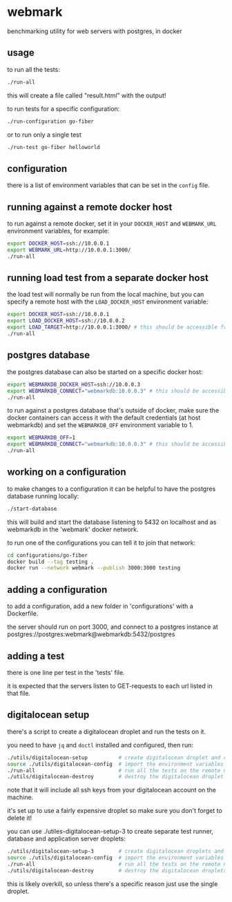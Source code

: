 # webmark

benchmarking utility for web servers with postgres, in docker


## usage

to run all the tests:

```sh
./run-all
```

this will create a file called "result.html" with the output!

to run tests for a specific configuration:

```sh
./run-configuration go-fiber
```

or to run only a single test

```sh
./run-test go-fiber helloworld
```

## configuration

there is a list of environment variables that can be set in the `config` file.

## running against a remote docker host

to run against a remote docker, set it in your `DOCKER_HOST` and `WEBMARK_URL` environment variables, for example:

```sh
export DOCKER_HOST=ssh://10.0.0.1
export WEBMARK_URL=http://10.0.0.1:3000/
./run-all
```


## running load test from a separate docker host

the load test will normally be run from the local machine, but you can specify a remote host with the `LOAD_DOCKER_HOST` environment variable:

```sh
export DOCKER_HOST=ssh://10.0.0.1
export LOAD_DOCKER_HOST=ssh://10.0.0.2
export LOAD_TARGET=http://10.0.0.1:3000/ # this should be accessible from LOAD_DOCKER_HOST
./run-all
```


## postgres database

the postgres database can also be started on a specific docker host:

```sh
export WEBMARKDB_DOCKER_HOST=ssh://10.0.0.3
export WEBMARKDB_CONNECT="webmarkdb:10.0.0.3" # this should be accessible from DOCKER_HOST
./run-all
```

to run against a postgres database that's outside of docker, make sure the docker containers can access it with the default credentials (at host webmarkdb) and set the `WEBMARKDB_OFF` environment variable to 1.

```sh
export WEBMARKDB_OFF=1
export WEBMARKDB_CONNECT="webmarkdb:10.0.0.3" # this should be accessible from DOCKER_HOST
./run-all
```


## working on a configuration

to make changes to a configuration it can be helpful to have the postgres database running locally:

```sh
./start-database
```

this will build and start the database listening to 5432 on localhost and as webmarkdb in the 'webmark' docker network.

to run one of the configurations you can tell it to join that network:

```sh
cd configurations/go-fiber
docker build --tag testing .
docker run --network webmark --publish 3000:3000 testing
```


## adding a configuration

to add a configuration, add a new folder in 'configurations' with a Dockerfile.

the server should run on port 3000, and connect to a postgres instance at postgres://postgres:webmark@webmarkdb:5432/postgres


## adding a test

there is one line per test in the 'tests' file.

it is expected that the servers listen to GET-requests to each url listed in that file.


## digitalocean setup

there's a script to create a digitalocean droplet and run the tests on it.

you need to have `jq` and `doctl` installed and configured, then run:

```sh
./utils/digitalocean-setup          # create digitalocean droplet and config file
source ./utils/digitalocean-config  # import the environment variables needed to connect
./run-all                           # run all the tests on the remote machine
./utils/digitalocean-destroy        # destroy the digitalocean droplet
```

note that it will include all ssh keys from your digitalocean account on the machine.

it's set up to use a fairly expensive droplet so make sure you don't forget to delete it!

you can use ./utiles-digitalocean-setup-3 to create separate
test runner, database and application server droplets:

```sh
./utils/digitalocean-setup-3        # create digitalocean droplets and config file
source ./utils/digitalocean-config  # import the environment variables needed to connect
./run-all                           # run all the tests on the remote machine
./utils/digitalocean-destroy        # destroy the digitalocean droplets
```

this is likely overkill, so unless there's a specific reason just use the single droplet.

